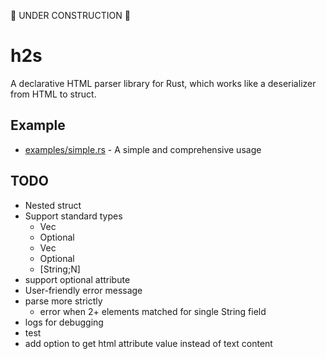🚧 UNDER CONSTRUCTION 🚧

# h2s

A declarative HTML parser library for Rust, which works like a deserializer from HTML to struct.

## Example

- [examples/simple.rs](./examples/simple.rs) - A simple and comprehensive usage

## TODO

- Nested struct
- Support standard types
    - Vec<T>
    - Optional<T>
    - Vec<String>
    - Optional<String>
    - \[String;N\]
- support optional attribute
- User-friendly error message
- parse more strictly
  - error when 2+ elements matched for single String field
- logs for debugging
- test
- add option to get html attribute value instead of text content
